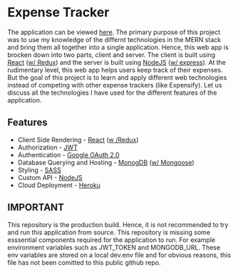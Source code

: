 # Expense Tracker
The application can be viewed [here](https://khara-expense-tracker.herokuapp.com/). The primary purpose of this project was to use my knowledge of the differnt technologies in the MERN stack and bring them all together into a single application.
Hence, this web app is brocken down into two parts, client and server. The client is built using [React](https://reactjs.org/) ([w/ Redux](https://redux.js.org/)) 
and the server is built using [NodeJS](https://nodejs.org/en/) ([w/ express](https://expressjs.com/)). 
At the rudimentary level, this web app helps users keep track of their expenses. But the goal of this project is to learn and apply different web technologies instead of competing with other expense trackers (like Expensify). Let us discuss all the technologies I have used for the different features of the application.

## Features
- Client Side Rendering - [React](https://reactjs.org/) ([w /Redux](https://redux.js.org/))
- Authorization - [JWT](https://jwt.io/)
- Authentication - [Google OAuth 2.0](https://developers.google.com/identity/protocols/oauth2)
- Database Querying and Hosting - [MonogDB](https://www.mongodb.com/) ([w/ Mongoose](https://mongoosejs.com/)) 
- Styling - [SASS](https://sass-lang.com/)
- Custom API - [NodeJS](https://nodejs.org/en/)
- Cloud Deployment - [Heroku](https://www.heroku.com/)

## IMPORTANT
This repository is the production build. Hence, it is not recommended to try and run this application from source. This repository is missing some esssential components
required for the application to run. For example environment variables such as JWT_TOKEN and MONGODB_URL. These env variables are stored on a local dev.env file and for
obvious reasons, this file has not been comitted to this public github repo. 

